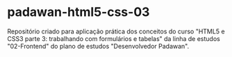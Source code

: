 # padawan-html5-css-03
Repositório criado para aplicação prática dos conceitos do curso "HTML5 e CSS3 parte 3: trabalhando com formulários e tabelas" da linha de estudos "02-Frontend" do plano de estudos "Desenvolvedor Padawan".
